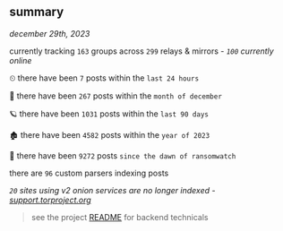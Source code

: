 
## summary
_december 29th, 2023_

currently tracking `163` groups across `299` relays & mirrors - _`100` currently online_

⏲ there have been `7` posts within the `last 24 hours`

🦈 there have been `267` posts within the `month of december`

🪐 there have been `1031` posts within the `last 90 days`

🏚 there have been `4582` posts within the `year of 2023`

🦕 there have been `9272` posts `since the dawn of ransomwatch`

there are `96` custom parsers indexing posts

_`20` sites using v2 onion services are no longer indexed - [support.torproject.org](https://support.torproject.org/onionservices/v2-deprecation/)_

> see the project [README](https://github.com/joshhighet/ransomwatch#ransomwatch--) for backend technicals
